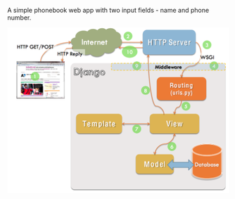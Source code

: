 A simple phonebook web app with two input fields - name and phone number.

<p align="center">
<img src="https://github.com/xaoccc/python/blob/main/Library/django-project.png" />
</p>
